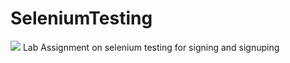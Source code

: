 # SeleniumTesting
![](https://komarev.com/ghpvc/?username=your-khurramaleeee)
Lab Assignment on selenium testing for signing and signuping




